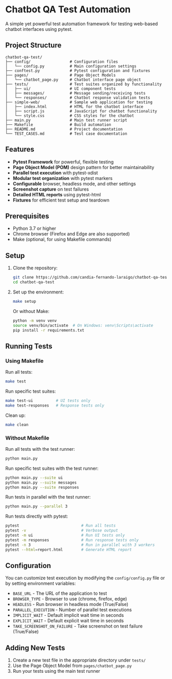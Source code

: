 # Chatbot QA Test Automation

A simple yet powerful test automation framework for testing web-based chatbot interfaces using pytest.

## Project Structure

```
chatbot-qa-test/
├── config/                 # Configuration files
│   └── config.py           # Main configuration settings
├── conftest.py             # Pytest configuration and fixtures
├── pages/                  # Page Object Models
│   └── chatbot_page.py     # Chatbot interface page object
├── tests/                  # Test suites organized by functionality
│   ├── ui/                 # UI component tests
│   ├── messages/           # Message sending/receiving tests
│   └── responses/          # Chatbot response validation tests
├── simple-web/             # Sample web application for testing
│   ├── index.html          # HTML for the chatbot interface
│   ├── script.js           # JavaScript for chatbot functionality
│   └── style.css           # CSS styles for the chatbot
├── main.py                 # Main test runner script
├── Makefile                # Build automation
├── README.md               # Project documentation
└── TEST_CASES.md           # Test case documentation
```

## Features

- **Pytest Framework** for powerful, flexible testing
- **Page Object Model (POM)** design pattern for better maintainability
- **Parallel test execution** with pytest-xdist
- **Modular test organization** with pytest markers
- **Configurable** browser, headless mode, and other settings
- **Screenshot capture** on test failures
- **Detailed HTML reports** using pytest-html
- **Fixtures** for efficient test setup and teardown

## Prerequisites

- Python 3.7 or higher
- Chrome browser (Firefox and Edge are also supported)
- Make (optional, for using Makefile commands)

## Setup

1. Clone the repository:
   ```bash
   git clone https://github.com/candia-fernando-laraigo/chatbot-qa-test
   cd chatbot-qa-test
   ```

2. Set up the environment:
   ```bash
   make setup
   ```
   
   Or without Make:
   ```bash
   python -m venv venv
   source venv/bin/activate  # On Windows: venv\Scripts\activate
   pip install -r requirements.txt
   ```

## Running Tests

### Using Makefile

Run all tests:
```bash
make test
```

Run specific test suites:
```bash
make test-ui          # UI tests only
make test-responses   # Response tests only
```

Clean up:
```bash
make clean
```

### Without Makefile

Run all tests with the test runner:
```bash
python main.py
```

Run specific test suites with the test runner:
```bash
python main.py --suite ui
python main.py --suite messages
python main.py --suite responses
```

Run tests in parallel with the test runner:
```bash
python main.py --parallel 3
```

Run tests directly with pytest:
```bash
pytest                           # Run all tests
pytest -v                        # Verbose output
pytest -m ui                     # Run UI tests only
pytest -m responses              # Run response tests only
pytest -n 3                      # Run in parallel with 3 workers
pytest --html=report.html        # Generate HTML report
```

## Configuration

You can customize test execution by modifying the `config/config.py` file or by setting environment variables:

- `BASE_URL` - The URL of the application to test
- `BROWSER_TYPE` - Browser to use (chrome, firefox, edge)
- `HEADLESS` - Run browser in headless mode (True/False)
- `PARALLEL_EXECUTION` - Number of parallel test executions
- `IMPLICIT_WAIT` - Default implicit wait time in seconds
- `EXPLICIT_WAIT` - Default explicit wait time in seconds
- `TAKE_SCREENSHOT_ON_FAILURE` - Take screenshot on test failure (True/False)

## Adding New Tests

1. Create a new test file in the appropriate directory under `tests/`
2. Use the Page Object Model from `pages/chatbot_page.py`
3. Run your tests using the main test runner
